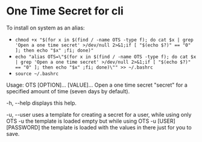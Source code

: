 # One Time Secret for cli

To install on system as an alias:
* ```chmod +x "$(for x in $(find / -name OTS -type f); do cat $x | grep 'Open a one time secret' >/dev/null 2>&1;if [ "$(echo $?)" == "0" ]; then echo "$x" ;fi; done)"```
* ```echo "alias OTS=\"$(for x in $(find / -name OTS -type f); do cat $x | grep 'Open a one time secret' >/dev/null 2>&1;if [ "$(echo $?)" == "0" ]; then echo "$x" ;fi; done)\"" >> ~/.bashrc```
* ```source ~/.bashrc```

Usage: OTS [OPTION]... [VALUE]...
Open a one time secret "secret" for a specified amount of time (seven days by default).

 -h, --help             displays this help.

 -u, --user             uses a template for creating a secret for a user,
                        while using only OTS -u the template is loaded empty but
                        while using OTS -u [USER] [PASSWORD] the template
                        is loaded with the values in there just for you to save.
